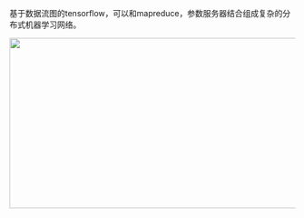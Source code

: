 基于数据流图的tensorflow，可以和mapreduce，参数服务器结合组成复杂的分布式机器学习网络。

<div align=center><img src="https://user-images.githubusercontent.com/45705519/125218464-a3ecc480-e2f5-11eb-871e-d6fb8074752f.png" width="600" height="300" /></div>
